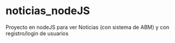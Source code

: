 # noticias_nodeJS
Proyecto en nodeJS para ver Noticias (con sistema de ABM) y con registro/login de usuarios
